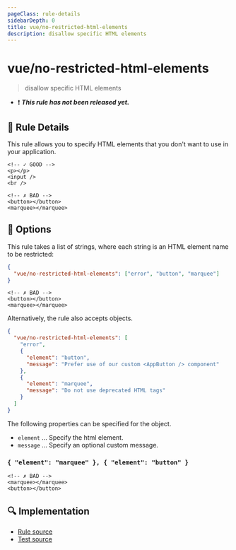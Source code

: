 ```yaml
---
pageClass: rule-details
sidebarDepth: 0
title: vue/no-restricted-html-elements
description: disallow specific HTML elements
---
```

# vue/no-restricted-html-elements

> disallow specific HTML elements

- :exclamation: <badge text="This rule has not been released yet." vertical="middle" type="error"> ***This rule has not been released yet.*** </badge>

## :book: Rule Details

This rule allows you to specify HTML elements that you don't want to use in your application.

<eslint-code-block :rules="{'vue/no-restricted-html-elements': ['error', 'marquee', 'button'] }">

```vue
<!-- ✓ GOOD -->
<p></p>
<input />
<br />

<!-- ✗ BAD -->
<button></button>
<marquee></marquee>
```

</eslint-code-block>

## :wrench: Options

This rule takes a list of strings, where each string is an HTML element name to be restricted:

```json
{
  "vue/no-restricted-html-elements": ["error", "button", "marquee"]
}
```

<eslint-code-block :rules="{'vue/no-restricted-block': ['error', 'button', 'marquee']}">

```vue
<!-- ✗ BAD -->
<button></button>
<marquee></marquee>
```

</eslint-code-block>

Alternatively, the rule also accepts objects.

```json
{
  "vue/no-restricted-html-elements": [
    "error",
    {
      "element": "button",
      "message": "Prefer use of our custom <AppButton /> component"
    },
    {
      "element": "marquee",
      "message": "Do not use deprecated HTML tags"
    }
  ]
}
```

The following properties can be specified for the object.

- `element` ... Specify the html element.
- `message` ... Specify an optional custom message.

### `{ "element": "marquee" }, { "element": "button" }`

<eslint-code-block :rules="{'vue/no-restricted-html-elements': ['error', { element: 'marquee' }, { element: 'button' }]}">

```vue
<!-- ✗ BAD -->
<marquee></marquee>
<button></button>
```

</eslint-code-block>

## :mag: Implementation

- [Rule source](https://github.com/vuejs/eslint-plugin-vue/blob/master/lib/rules/no-restricted-html-elements.js)
- [Test source](https://github.com/vuejs/eslint-plugin-vue/blob/master/tests/lib/rules/no-restricted-html-elements.js)

